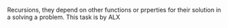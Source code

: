 Recursions, they depend on other functions or prperties for their solution in a solving a problem. This task is by ALX